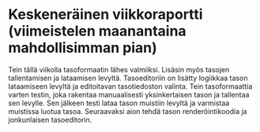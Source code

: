 # Keskeneräinen viikkoraportti (viimeistelen maanantaina mahdollisimman pian)
Tein tällä viikolla tasoformaatin lähes valmiiksi. Lisäsin myös tasojen tallentamisen ja lataamisen levyltä. Tasoeditoriin on lisätty logiikkaa tason lataamiseen levyltä ja editoitavan tasotiedoston valinta. Tein tasoformaattia varten testin, joka rakentaa manuaalisesti yksinkertaisen tason ja tallentaa sen levylle. Sen jälkeen testi lataa tason muistiin levyltä ja varmistaa muistissa luotua tasoa. Seuraavaksi aion tehdä tason renderöintikoodia ja jonkunlaisen tasoeditorin.
